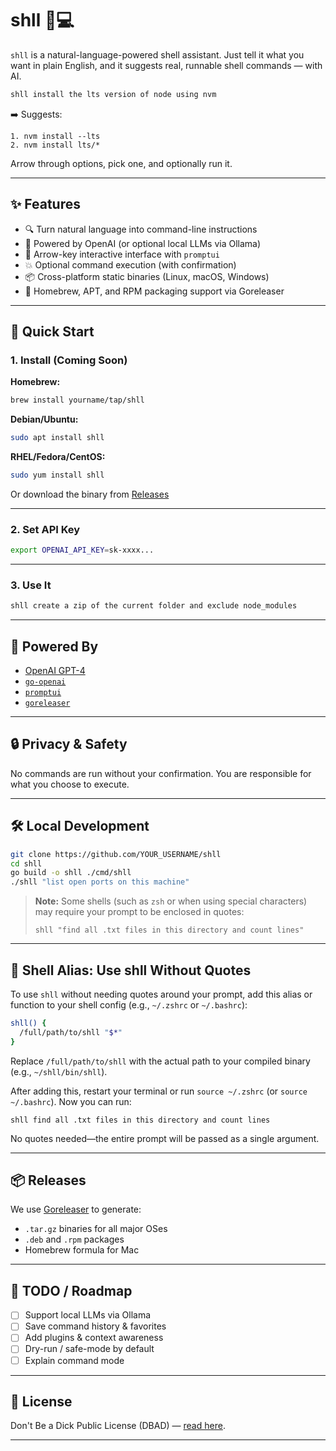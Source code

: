 # shll 🧠💻

`shll` is a natural-language-powered shell assistant. Just tell it what you want in plain English, and it suggests real, runnable shell commands — with AI.

```bash
shll install the lts version of node using nvm
```

➡️ Suggests:
```
1. nvm install --lts
2. nvm install lts/*
```

Arrow through options, pick one, and optionally run it.

---

## ✨ Features

- 🔍 Turn natural language into command-line instructions
- 🤖 Powered by OpenAI (or optional local LLMs via Ollama)
- 🧭 Arrow-key interactive interface with `promptui`
- 💥 Optional command execution (with confirmation)
- 📦 Cross-platform static binaries (Linux, macOS, Windows)
- 🧃 Homebrew, APT, and RPM packaging support via Goreleaser

---

## 🧪 Quick Start

### 1. Install (Coming Soon)

**Homebrew:**
```bash
brew install yourname/tap/shll
```

**Debian/Ubuntu:**
```bash
sudo apt install shll
```

**RHEL/Fedora/CentOS:**
```bash
sudo yum install shll
```

Or download the binary from [Releases](https://github.com/YOUR_USERNAME/shll/releases)

---

### 2. Set API Key

```bash
export OPENAI_API_KEY=sk-xxxx...
```

---

### 3. Use It

```bash
shll create a zip of the current folder and exclude node_modules
```

---

## 🧠 Powered By

- [OpenAI GPT-4](https://platform.openai.com/)
- [`go-openai`](https://github.com/sashabaranov/go-openai)
- [`promptui`](https://github.com/manifoldco/promptui)
- [`goreleaser`](https://goreleaser.com/)

---

## 🔒 Privacy & Safety

No commands are run without your confirmation. You are responsible for what you choose to execute.

---

## 🛠 Local Development

```bash
git clone https://github.com/YOUR_USERNAME/shll
cd shll
go build -o shll ./cmd/shll
./shll "list open ports on this machine"
```
> **Note:** Some shells (such as `zsh` or when using special characters) may require your prompt to be enclosed in quotes:
> ```
> shll "find all .txt files in this directory and count lines"
> ```

---

## 📝 Shell Alias: Use shll Without Quotes

To use `shll` without needing quotes around your prompt, add this alias or function to your shell config (e.g., `~/.zshrc` or `~/.bashrc`):

```sh
shll() {
  /full/path/to/shll "$*"
}
```

Replace `/full/path/to/shll` with the actual path to your compiled binary (e.g., `~/shll/bin/shll`).

After adding this, restart your terminal or run `source ~/.zshrc` (or `source ~/.bashrc`). Now you can run:

```
shll find all .txt files in this directory and count lines
```

No quotes needed—the entire prompt will be passed as a single argument.

---

## 📦 Releases

We use [Goreleaser](https://goreleaser.com/) to generate:
- `.tar.gz` binaries for all major OSes
- `.deb` and `.rpm` packages
- Homebrew formula for Mac

---

## 🧰 TODO / Roadmap

- [ ] Support local LLMs via Ollama
- [ ] Save command history & favorites
- [ ] Add plugins & context awareness
- [ ] Dry-run / safe-mode by default
- [ ] Explain command mode

---

## 💬 License

Don't Be a Dick Public License (DBAD) — [read here](https://github.com/philsturgeon/dbad/blob/main/LICENSE.md).

---
